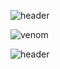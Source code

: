 ![header](https://capsule-render.vercel.app/api?&color=FA7000%type=venom&height=300&section=header&text=Hellow%20SEOJIN%20World!&stroke=FA7000)


![venom](https://capsule-render.vercel.app/api?type=venom&height=200&text=I%20am%20Venom.&fontSize=70&color=0:8871e5,100:b678c4&stroke=b678c4)

![header](https://capsule-render.vercel.app/api?type=wave&color=auto&height=300&section=header&text=capsule%20render&fontSize=90)

